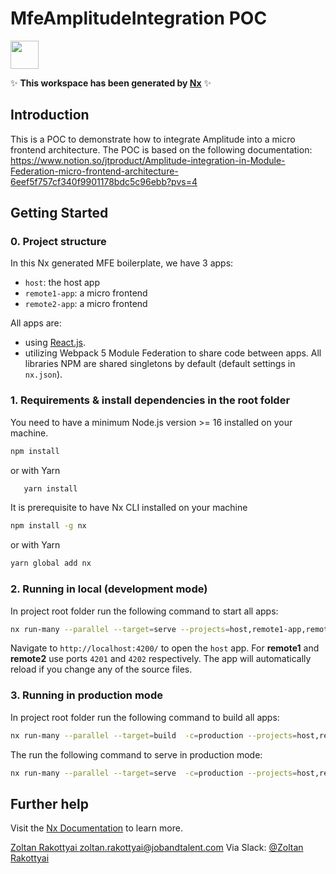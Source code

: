 # MfeAmplitudeIntegration POC

<a alt="Nx logo" href="https://nx.dev" target="_blank" rel="noreferrer"><img src="https://raw.githubusercontent.com/nrwl/nx/master/images/nx-logo.png" width="45"></a>

✨ **This workspace has been generated by [Nx](https://nx.dev)** ✨

## Introduction
This is a POC to demonstrate how to integrate Amplitude into a micro frontend architecture. The POC is based on the following documentation: https://www.notion.so/jtproduct/Amplitude-integration-in-Module-Federation-micro-frontend-architecture-6eef5f757cf340f9901178bdc5c96ebb?pvs=4


## Getting Started

### 0. Project structure

In this Nx generated MFE boilerplate, we have 3 apps:
- `host`: the host app
- `remote1-app`: a  micro frontend
- `remote2-app`: a  micro frontend

All apps are:
 - using [React.js](https://react.dev/).
 - utilizing Webpack 5 Module Federation to share code between apps.
 All libraries NPM are shared singletons by default (default settings in `nx.json`).

### 1. Requirements & install dependencies in the root folder

You need to have a minimum Node.js version >= 16 installed on your machine.

   ```bash
   npm install
   ```
   or with Yarn

```bash
   yarn install
   ```

It is prerequisite to have Nx CLI installed on your machine
```bash
npm install -g nx
```
or with Yarn
```bash
yarn global add nx
```


### 2. Running in local (development mode)


In project root folder run the following command to start all apps:
```bash
nx run-many --parallel --target=serve --projects=host,remote1-app,remote2-app
```
Navigate to `http://localhost:4200/` to open the `host` app.
For **remote1** and **remote2** use ports `4201` and `4202` respectively.
The app will automatically reload if you change any of the source files.

### 3. Running in production mode

In project root folder run the following command to build all apps:
```bash
nx run-many --parallel --target=build  -c=production --projects=host,remote1-app,remote2-app
```


The run the following command to serve in production mode:
```bash
nx run-many --parallel --target=serve  -c=production --projects=host,remote1-app,remote2-app

```


## Further help

Visit the [Nx Documentation](https://nx.dev) to learn more.

[Zoltan Rakottyai ](https://jobandtalent.slack.com/archives/D03SGM9HBC6)<zoltan.rakottyai@jobandtalent.com>
Via Slack: [@Zoltan Rakottyai](https://jobandtalent.slack.com/archives/D03SGM9HBC6)
